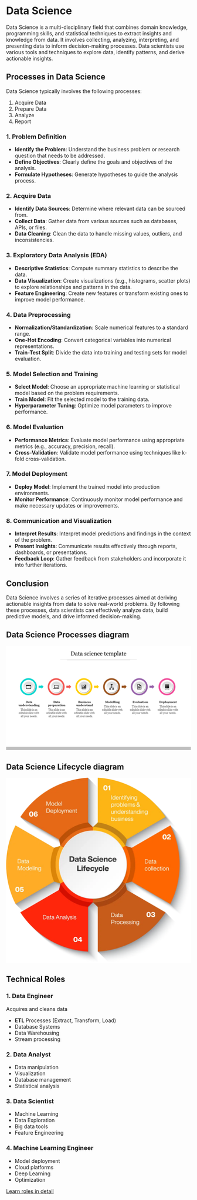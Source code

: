 # Data Science

Data Science is a multi-disciplinary field that combines domain knowledge, programming skills, and statistical techniques to extract insights and knowledge from data. It involves collecting, analyzing, interpreting, and presenting data to inform decision-making processes. Data scientists use various tools and techniques to explore data, identify patterns, and derive actionable insights.

## Processes in Data Science

Data Science typically involves the following processes:

1. Acquire Data
2. Prepare Data
3. Analyze
4. Report

### 1. **Problem Definition**

- **Identify the Problem**: Understand the business problem or research question that needs to be addressed.
- **Define Objectives**: Clearly define the goals and objectives of the analysis.
- **Formulate Hypotheses**: Generate hypotheses to guide the analysis process.

### 2. **Acquire Data**

- **Identify Data Sources**: Determine where relevant data can be sourced from.
- **Collect Data**: Gather data from various sources such as databases, APIs, or files.
- **Data Cleaning**: Clean the data to handle missing values, outliers, and inconsistencies.

### 3. **Exploratory Data Analysis (EDA)**

- **Descriptive Statistics**: Compute summary statistics to describe the data.
- **Data Visualization**: Create visualizations (e.g., histograms, scatter plots) to explore relationships and patterns in the data.
- **Feature Engineering**: Create new features or transform existing ones to improve model performance.

### 4. **Data Preprocessing**

- **Normalization/Standardization**: Scale numerical features to a standard range.
- **One-Hot Encoding**: Convert categorical variables into numerical representations.
- **Train-Test Split**: Divide the data into training and testing sets for model evaluation.

### 5. **Model Selection and Training**

- **Select Model**: Choose an appropriate machine learning or statistical model based on the problem requirements.
- **Train Model**: Fit the selected model to the training data.
- **Hyperparameter Tuning**: Optimize model parameters to improve performance.

### 6. **Model Evaluation**

- **Performance Metrics**: Evaluate model performance using appropriate metrics (e.g., accuracy, precision, recall).
- **Cross-Validation**: Validate model performance using techniques like k-fold cross-validation.

### 7. **Model Deployment**

- **Deploy Model**: Implement the trained model into production environments.
- **Monitor Performance**: Continuously monitor model performance and make necessary updates or improvements.

### 8. **Communication and Visualization**

- **Interpret Results**: Interpret model predictions and findings in the context of the problem.
- **Present Insights**: Communicate results effectively through reports, dashboards, or presentations.
- **Feedback Loop**: Gather feedback from stakeholders and incorporate it into further iterations.

## Conclusion

Data Science involves a series of iterative processes aimed at deriving actionable insights from data to solve real-world problems. By following these processes, data scientists can effectively analyze data, build predictive models, and drive informed decision-making.

## Data Science Processes diagram

![Data Science Process diagram](<data science template.png>)

## Data Science Lifecycle diagram

![Data Science Lifecycle](<Data-Science-Life-cycle.png>)

## Technical Roles

### 1. Data Engineer

Acquires and cleans data

- **ETL** Processes (Extract, Transform, Load)
- Database Systems
- Data Warehousing
- Stream processing

### 2. Data Analyst

- Data manipulation
- Visualization
- Database management
- Statistical analysis

### 3. Data Scientist

- Machine Learning
- Data Exploration
- Big data tools
- Feature Engineering

### 4. Machine Learning Engineer

- Model deployment
- Cloud platforms
- Deep Learning
- Optimization

[Learn roles in detail]()